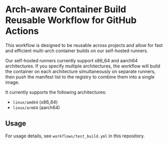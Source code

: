 # Arch-aware Container Build Reusable Workflow for GitHub Actions

This workflow is designed to be reusable across projects and allow for fast and efficient multi-arch container builds on our self-hosted runners.

Our self-hosted runners currently support x86_64 and aarch64 architectures. If you specify multiple architectures, the workflow will build the container on each architecture simultaneously on separate runners, then push the manifest list to the registry to combine them into a single image.

It currently supports the following architectures:
  - `linux/amd64` (x86_64)
  - `linux/arm64` (aarch64)

## Usage

For usage details, see `workflows/test_build.yml` in this repository.
